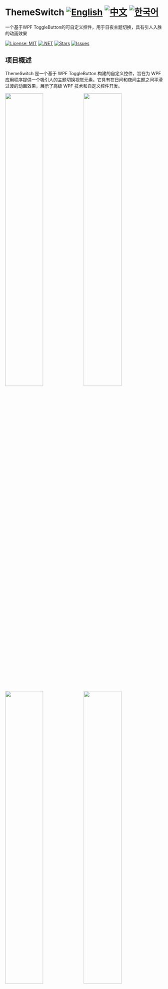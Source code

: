 # ThemeSwitch [![English](https://img.shields.io/badge/Language-English-blue.svg)](README.md) [![中文](https://img.shields.io/badge/Language-中文-red.svg)](README.zh-CN.md) [![한국어](https://img.shields.io/badge/Language-한국어-green.svg)](README.ko.md) 

一个基于WPF ToggleButton的可自定义控件，用于日夜主题切换，具有引人入胜的动画效果

[![License: MIT](https://img.shields.io/badge/License-MIT-yellow.svg)](https://opensource.org/licenses/MIT)
[![.NET](https://img.shields.io/badge/.NET-8.0-blue.svg)](https://dotnet.microsoft.com/download)
[![Stars](https://img.shields.io/github/stars/vickyqu115/themeswitch.svg)](https://github.com/vickyqu115/themeswitch/stargazers)
[![Issues](https://img.shields.io/github/issues/vickyqu115/themeswitch.svg)](https://github.com/vickyqu115/themeswitch/issues)

## 项目概述

ThemeSwitch 是一个基于 WPF ToggleButton 构建的自定义控件，旨在为 WPF 应用程序提供一个吸引人的主题切换视觉元素。它具有在日间和夜间主题之间平滑过渡的动画效果，展示了高级 WPF 技术和自定义控件开发。

<img src="https://github.com/user-attachments/assets/b8d3b29e-2398-49b2-bb9d-59c5b0fa0aa1" width="49%"/>
<img src="https://github.com/user-attachments/assets/9c835cdf-dd08-4e2d-bacb-4183d8366b1e" width="49%"/>
<img src="https://github.com/user-attachments/assets/d77d1c5c-0f39-4d80-bbab-a47523c4a5f0" width="49%"/>
<img src="https://github.com/user-attachments/assets/334aaa17-493d-4e24-b9b5-d1fd2a6ad8aa" width="49%"/>
<img src="https://github.com/user-attachments/assets/83e5cbb5-c8d2-4dad-acd0-b3cae7dc9a6d" width="49%"/>
<img src="https://github.com/user-attachments/assets/f2fe09b0-1fc1-43d5-8351-df7e348bad67" width="49%"/>

## 主要特性和实现
#### 1. 自定义 WPF 控件开发
- [x] 扩展 WPF ToggleButton 以实现特殊功能
- [x] 使用 XAML 实现复杂的 UI 元素

#### 2. 高级动画技术
- [x] 三种类型的动画：ValueItem (DoubleAnimation)、ThickItem (ThicknessAnimation)、ColorItem (ColorAnimation)
- [x] 日间和夜间主题之间的平滑过渡

#### 3. 基于 XAML 的设计
- [x] 使用纯 XAML 创建复杂形状（太阳、云、月亮、星星）
- [x] 利用不透明度和定位实现逼真效果

#### 4. 性能优化
- [x] 使用裁剪和布局技术进行高效渲染
- [x] 无需外部依赖的流畅动画

#### 5. 多框架兼容性
- [x] 通过多目标支持各种 .NET 框架

## 技术栈
- WPF (Windows Presentation Foundation)
- .NET（多目标支持）
- C#

## 入门指南
### 先决条件
- Visual Studio 2022 或更高版本
- .NET SDK（版本取决于您的项目）

### 安装和执行
#### 1. 克隆仓库：

```
git clone https://github.com/vickyqu115/themeswitch.git
```

#### 2. 打开解决方案
- [x] Visual Studio
- [x] Visual Studio Code
- [x] JetBrains Rider

<img src="https://github.com/user-attachments/assets/af70f422-7057-4e77-a54d-042ee8358d2a" width="32%"/>
<img src="https://github.com/user-attachments/assets/e4feaa10-a107-4b58-8d13-1d8be620ec62" width="32%"/>
<img src="https://github.com/user-attachments/assets/5ff487f6-55e4-43e1-9abf-f8d419ee6943" width="32%"/>

#### 3. 构建和运行
- [x] 设置启动项目
- [x] 按 F5 或点击运行按钮
- [x] 推荐使用 Windows 11

## 学习资源
- [实现详细文章 (jamesnet.dev)](https://jamesnet.dev/article/109)
- [YouTube 教程（英文）](https://bit.ly/3uBkFlQ)
- [哔哩哔哩教程（中文）](https://bit.ly/3uHFe08)
- [CodeProject Article](https://www.codeproject.com/Articles/5372268/Use-WPF-to-Create-a-Day-and-Night-Theme-Switch-But)  

## 贡献
欢迎对 ThemeSwitch 做出贡献！随时提交问题、创建拉取请求或提出改进建议。

## 许可证
该项目基于 MIT 许可证发布 - 详情请参阅 [LICENSE](LICENSE) 文件。

## 联系方式
- 网站：https://jamesnet.dev
- 电子邮件：vickyqu115@hotmail.com, james@jamesnet.dev

使用引人入胜的 ThemeSwitch 控件增强您的 WPF 应用程序！
